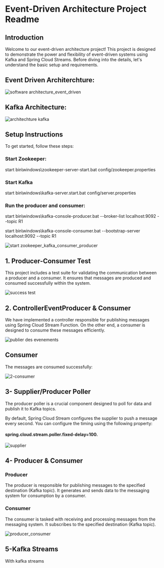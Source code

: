 # Event-Driven Architecture Project Readme
## Introduction

Welcome to our event-driven architecture project! This project is designed to demonstrate the power and flexibility of event-driven systems using Kafka and Spring Cloud Streams. Before diving into the details, let's understand the basic setup and requirements.

## Event Driven Architerchture:

![software architecture_event_driven](https://github.com/YasminaElhassani/Event-driven-architecture-Kafka/assets/103280152/d7c63ebf-38af-4fc0-aa59-0273daa87d8d)

## Kafka Architecture:

![architechture kafka](https://github.com/YasminaElhassani/Event-driven-architecture-Kafka/assets/103280152/a046d00e-8bb3-4060-a023-fa467a80ed8b)

## Setup Instructions
To get started, follow these steps:

### Start Zookeeper:

start bin\windows\zookeeper-server-start.bat config/zookeeper.properties

### Start Kafka

start bin\windows\kafka-server.start.bat config/server.properties

### Run the producer and consumer: 

start bin\windows\kafka-console-producer.bat --broker-list localhost:9092 --topic R1

start bin\windows\kafka-console-consumer.bat --bootstrap-server localhost:9092 --topic R1

![start zookeeper_kafka_consumer_producer](https://github.com/YasminaElhassani/Event-driven-architecture-Kafka/assets/103280152/482cd887-ce2d-4c73-abde-57af2756a384)

## 1. Producer-Consumer Test

This project includes a test suite for validating the communication between a producer and a consumer. It ensures that messages are produced and consumed successfully within the system.

![success test](https://github.com/YasminaElhassani/Event-driven-architecture-Kafka/assets/103280152/f223817f-2880-42f3-b1a3-9a70aacced89)


## 2. ControllerEventProducer & Consumer
   
We have implemented a controller responsible for publishing messages using Spring Cloud Stream Function. On the other end, a consumer is designed to consume these messages efficiently.

![publier des evenements](https://github.com/YasminaElhassani/Event-driven-architecture-Kafka/assets/103280152/e77e15a0-540f-4ea6-9085-4bbf8231c3d5)

## Consumer

The messages are consumed successfully:

![2-consumer](https://github.com/YasminaElhassani/Event-driven-architecture-Kafka/assets/103280152/584fd1cf-d4a7-48d3-9ac6-9aa8abfde85d)

## 3- Supplier/Producer Poller
 
The producer poller is a crucial component designed to poll for data and publish it to Kafka topics. 

By default, Spring Cloud Stream configures the supplier to push a message every second. You can configure the timing using the following property: 

#### spring.cloud.stream.poller.fixed-delay=100.


![supplier](https://github.com/YasminaElhassani/Event-driven-architecture-Kafka/assets/103280152/42edfa0f-0a29-4c1a-b0ae-4b17ebd81b74)

## 4- Producer & Consumer

### Producer
The producer is responsible for publishing messages to the specified destination (Kafka topic). It generates and sends data to the messaging system for consumption by a consumer.

### Consumer
The consumer is tasked with receiving and processing messages from the messaging system. It subscribes to the specified destination (Kafka topic).

![producer_consumer](https://github.com/YasminaElhassani/Event-driven-architecture-Kafka/assets/103280152/06ec2b86-33ab-4ba3-9fea-43854e2d6355)

## 5-Kafka Streams

With kafka streams






